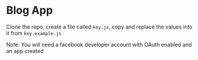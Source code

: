 # Blog App

Clone the repo, create a file called `key.js`, copy and replace the values into it from `key.example.js`


Note: You will need a facebook developer account with OAuth enabled and an app created
